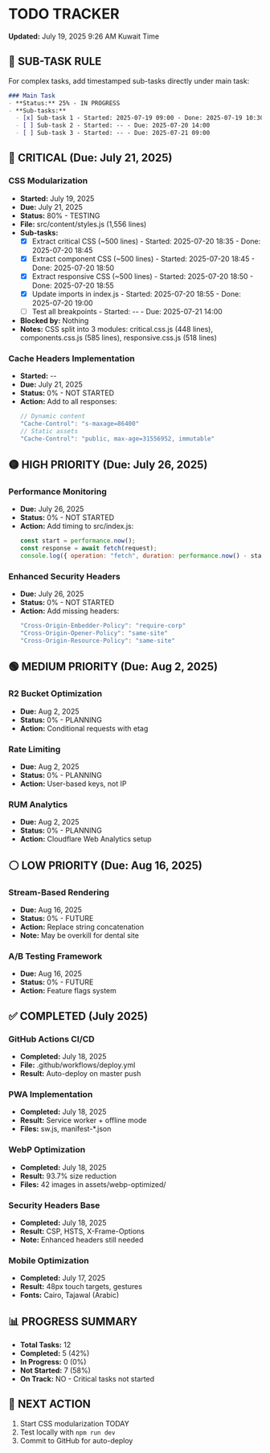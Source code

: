 # TODO TRACKER
<!-- AI AGENT: Read all 3 files in docs/ before starting -->
<!-- WORKFLOW: Local → GitHub → Auto-deploy to Cloudflare -->
**Updated:** July 19, 2025 9:26 AM Kuwait Time

## 📏 SUB-TASK RULE
For complex tasks, add timestamped sub-tasks directly under main task:
```markdown
### Main Task
- **Status:** 25% - IN PROGRESS
- **Sub-tasks:**
  - [x] Sub-task 1 - Started: 2025-07-19 09:00 - Done: 2025-07-19 10:30
  - [ ] Sub-task 2 - Started: -- - Due: 2025-07-20 14:00
  - [ ] Sub-task 3 - Started: -- - Due: 2025-07-21 09:00
```

## 🔴 CRITICAL (Due: July 21, 2025)
### CSS Modularization
- **Started:** July 19, 2025
- **Due:** July 21, 2025
- **Status:** 80% - TESTING
- **File:** src/content/styles.js (1,556 lines)
- **Sub-tasks:**
  - [x] Extract critical CSS (~500 lines) - Started: 2025-07-20 18:35 - Done: 2025-07-20 18:45
  - [x] Extract component CSS (~500 lines) - Started: 2025-07-20 18:45 - Done: 2025-07-20 18:50
  - [x] Extract responsive CSS (~500 lines) - Started: 2025-07-20 18:50 - Done: 2025-07-20 18:55
  - [x] Update imports in index.js - Started: 2025-07-20 18:55 - Done: 2025-07-20 19:00
  - [ ] Test all breakpoints - Started: -- - Due: 2025-07-21 14:00
- **Blocked by:** Nothing
- **Notes:** CSS split into 3 modules: critical.css.js (448 lines), components.css.js (585 lines), responsive.css.js (518 lines)

### Cache Headers Implementation
- **Started:** --
- **Due:** July 21, 2025
- **Status:** 0% - NOT STARTED
- **Action:** Add to all responses:
  ```javascript
  // Dynamic content
  "Cache-Control": "s-maxage=86400"
  // Static assets
  "Cache-Control": "public, max-age=31556952, immutable"
  ```

## 🟡 HIGH PRIORITY (Due: July 26, 2025)
### Performance Monitoring
- **Due:** July 26, 2025
- **Status:** 0% - NOT STARTED
- **Action:** Add timing to src/index.js:
  ```javascript
  const start = performance.now();
  const response = await fetch(request);
  console.log({ operation: "fetch", duration: performance.now() - start });
  ```

### Enhanced Security Headers
- **Due:** July 26, 2025
- **Status:** 0% - NOT STARTED
- **Action:** Add missing headers:
  ```javascript
  "Cross-Origin-Embedder-Policy": "require-corp"
  "Cross-Origin-Opener-Policy": "same-site"
  "Cross-Origin-Resource-Policy": "same-site"
  ```

## 🟢 MEDIUM PRIORITY (Due: Aug 2, 2025)
### R2 Bucket Optimization
- **Due:** Aug 2, 2025
- **Status:** 0% - PLANNING
- **Action:** Conditional requests with etag

### Rate Limiting
- **Due:** Aug 2, 2025
- **Status:** 0% - PLANNING
- **Action:** User-based keys, not IP

### RUM Analytics
- **Due:** Aug 2, 2025
- **Status:** 0% - PLANNING
- **Action:** Cloudflare Web Analytics setup

## ⚪ LOW PRIORITY (Due: Aug 16, 2025)
### Stream-Based Rendering
- **Due:** Aug 16, 2025
- **Status:** 0% - FUTURE
- **Action:** Replace string concatenation
- **Note:** May be overkill for dental site

### A/B Testing Framework
- **Due:** Aug 16, 2025
- **Status:** 0% - FUTURE
- **Action:** Feature flags system

## ✅ COMPLETED (July 2025)
### GitHub Actions CI/CD
- **Completed:** July 18, 2025
- **File:** .github/workflows/deploy.yml
- **Result:** Auto-deploy on master push

### PWA Implementation
- **Completed:** July 18, 2025
- **Result:** Service worker + offline mode
- **Files:** sw.js, manifest-*.json

### WebP Optimization
- **Completed:** July 18, 2025
- **Result:** 93.7% size reduction
- **Files:** 42 images in assets/webp-optimized/

### Security Headers Base
- **Completed:** July 18, 2025
- **Result:** CSP, HSTS, X-Frame-Options
- **Note:** Enhanced headers still needed

### Mobile Optimization
- **Completed:** July 17, 2025
- **Result:** 48px touch targets, gestures
- **Fonts:** Cairo, Tajawal (Arabic)

## 📊 PROGRESS SUMMARY
- **Total Tasks:** 12
- **Completed:** 5 (42%)
- **In Progress:** 0 (0%)
- **Not Started:** 7 (58%)
- **On Track:** NO - Critical tasks not started

## 🚨 NEXT ACTION
1. Start CSS modularization TODAY
2. Test locally with `npm run dev`
3. Commit to GitHub for auto-deploy